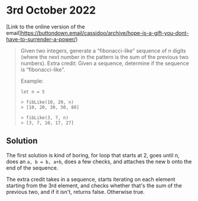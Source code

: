# 3rd October 2022


[Link to the online version of the email]https://buttondown.email/cassidoo/archive/hope-is-a-gift-you-dont-have-to-surrender-a-power/)

> Given two integers, generate a “fibonacci-like” sequence of n digits (where the next number in the pattern is the sum of the previous two numbers). Extra credit: Given a sequence, determine if the sequence is “fibonacci-like”.
>
> Example:
> ```shell
> let n = 5
>
> > fibLike(10, 20, n)
> > [10, 20, 30, 50, 80]
>
> > fibLike(3, 7, n)
> > [3, 7, 10, 17, 27]
> ```

## Solution

The first solution is kind of boring, for loop that starts at 2, goes until n, does an `a, b = b, a+b`, does a few checks, and attaches the new b onto the end of the sequence.

The extra credit takes in a sequence, starts iterating on each element starting from the 3rd element, and checks whether that's the sum of the previous two, and if it isn't, returns false. Otherwise true.
